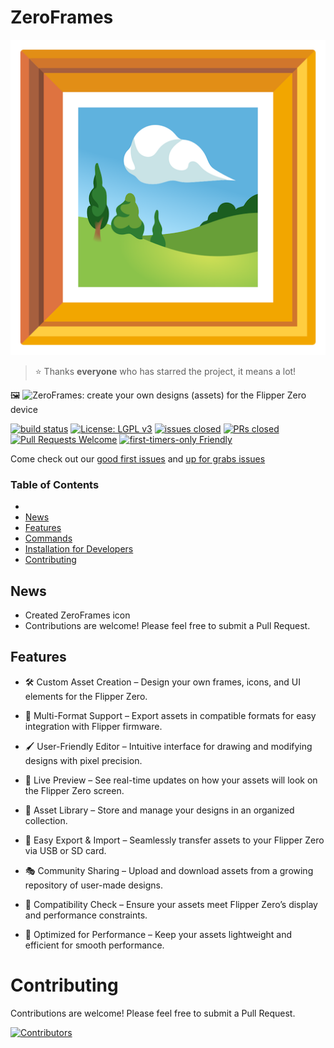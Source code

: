 # ZeroFrames

![ZeroFramesIcon](docs/logos/512x512.png)

> ⭐️ Thanks **everyone** who has starred the project, it means a lot!

🖼️ ![ZeroFrames](https://opencollective.com/zeroframes): create your own designs (assets) for the Flipper Zero device

[![build status](https://github.com/py-pdf/fpdf2/workflows/build/badge.svg)](https://github.com/DeepBlackHole/ZeroFrames/actions?query=branch%3Amaster)
[![License: LGPL v3](https://img.shields.io/badge/License-LGPL%20v3-blue.svg)](https://www.gnu.org/licenses/lgpl-3.0)
[![issues closed](https://img.shields.io/github/issues-closed/DeepBlackHole/ZeroFrames)](https://github.com/DeepBlackHole/ZeroFrames/issues)
[![PRs closed](https://img.shields.io/github/issues-pr-closed/DeepBlackHole/ZeroFrames)](https://github.com/DeepBlackHole/ZeroFrames/pulls)
[![Pull Requests Welcome](https://img.shields.io/badge/PRs-welcome-brightgreen.svg?style=flat)](http://makeapullrequest.com)
[![first-timers-only Friendly](https://img.shields.io/badge/first--timers--only-friendly-blue.svg)](http://www.firsttimersonly.com/)

Come check out our [good first issues](https://github.com/DeepBlackHole/ZeroFrames/issues?q=is%3Aissue+is%3Aopen+label%3A%22good+first+issue%22) and [up for grabs issues](https://github.com/DeepBlackHole/ZeroFrames/issues?q=is%3Aissue+is%3Aopen+label%3A%22good+first+issue%22)

### Table of Contents

- [](#overview)
- [News](#news)
- [Features](#features)
- [Commands](#commands)
- [Installation for Developers](#installation-for-developers)
- [Contributing](#contributing)

## News

- Created ZeroFrames icon
- Contributions are welcome! Please feel free to submit a Pull Request.

## Features

- 🛠️ Custom Asset Creation – Design your own frames, icons, and UI elements for the Flipper Zero.

- 📂 Multi-Format Support – Export assets in compatible formats for easy integration with Flipper firmware.

- 🖌️ User-Friendly Editor – Intuitive interface for drawing and modifying designs with pixel precision.

- 📡 Live Preview – See real-time updates on how your assets will look on the Flipper Zero screen.

- 📁 Asset Library – Store and manage your designs in an organized collection.

- 💾 Easy Export & Import – Seamlessly transfer assets to your Flipper Zero via USB or SD card.

- 🎭 Community Sharing – Upload and download assets from a growing repository of user-made designs.

- 🔄 Compatibility Check – Ensure your assets meet Flipper Zero’s display and performance constraints.

- 🚀 Optimized for Performance – Keep your assets lightweight and efficient for smooth performance.

# Contributing

Contributions are welcome! Please feel free to submit a Pull Request.

<a href="https://github.com/DeepBlackHole/ZeroFrames/graphs/contributors">
  <img
    src="https://opencollective.com/ZeroFrames/contributors.svg?width=890&button=false"
    alt="Contributors"
  />
</a>

